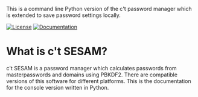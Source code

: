 This is a command line Python version of the c't password manager which is extended to save password settings locally.

[![License](https://img.shields.io/badge/license-GPLv3-blue.svg "read the terms of the GPLv3")](http://choosealicense.com/licenses/gpl-3.0/)
[![Documentation](http://ctsesam-python-memorizing.readthedocs.org/en/latest "go to the documentation")](http://ctsesam-python-memorizing.readthedocs.org/en/latest)

What is c't SESAM?
==================

c't SESAM is a password manager which calculates passwords from masterpasswords and domains using PBKDF2. There
are compatible versions of this software for different platforms. This is the documentation for the console
version written in Python.
